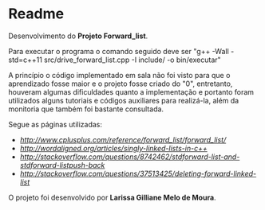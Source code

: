 # Readme
 
Desenvolvimento do **Projeto Forward_list**.

Para executar o programa o comando seguido deve ser "g++ -Wall -std=c++11 src/drive_forward_list.cpp -I include/ -o bin/executar"

A princípio o código implementado em sala não foi visto para que o aprendizado fosse maior e o projeto fosse criado do "0", entretanto, houveram algumas dificuldades quanto a implementação e portanto foram utilizados alguns tutoriais e códigos auxiliares para realizá-la, além da monitoria que também foi bastante consultada.  
 
 Segue as páginas utilizadas:
 - *http://www.cplusplus.com/reference/forward_list/forward_list/*
 - *http://wordaligned.org/articles/singly-linked-lists-in-c++*
 - *http://stackoverflow.com/questions/8742462/stdforward-list-and-stdforward-listpush-back*
 - *http://stackoverflow.com/questions/37513425/deleting-forward-linked-list*


O projeto foi desenvolvido por **Larissa Gilliane Melo de Moura**.
